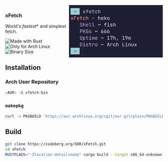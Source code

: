 <img src="assets/xFetch.jpg" align="right" width="300">

### xFetch

World's _fastest_* and simplest fetch.

![Made with Rust](https://img.shields.io/badge/made%20with%20rust-%23000000.svg?style=for-the-badge&logo=rust&logoColor=white)
![Only for Arch Linux](https://img.shields.io/badge/Only%20For%20Arch%20Linux-1793D1?logo=arch-linux&logoColor=fff&style=for-the-badge)
![Binary Size](https://img.shields.io/badge/Binary_Size-Miniscule_(100%20kb)-7ED321?logo=hack-the-box&logoColor=fff&style=for-the-badge)

## Installation
### Arch User Repository

```sh
<AUR> -S xfetch-bin
```

### `makepkg`

```sh
curl -o PKGBUILD 'https://aur.archlinux.org/cgit/aur.git/plain/PKGBUILD?h=xfetch-bin' | makepkg --si
```


## Build

```sh
git clone https://codeberg.org/XDR/xFetch.git
cd xFetch
RUSTFLAGS="-Zlocation-detail=none" cargo build --target x86_64-unknown-linux-gnu --profile release -Z build-std=std,panic_abort -Z build-std-features=panic_immediate_abort
```
